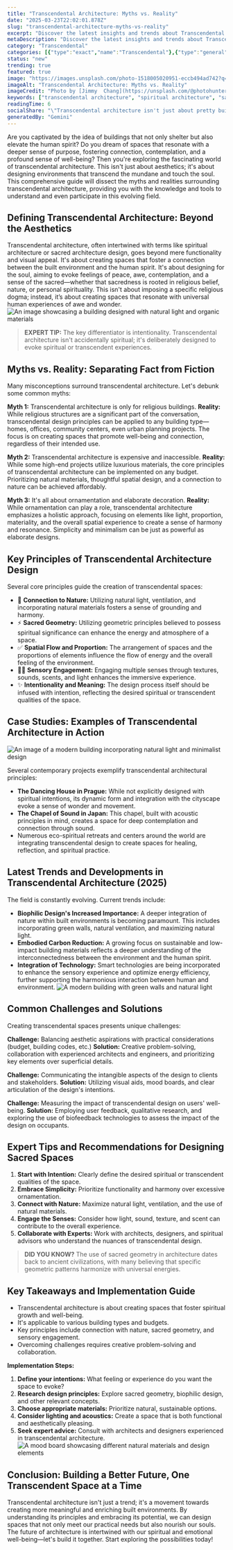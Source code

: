 ```yaml
---
title: "Transcendental Architecture: Myths vs. Reality"
date: "2025-03-23T22:02:01.878Z"
slug: "transcendental-architecture-myths-vs-reality"
excerpt: "Discover the latest insights and trends about Transcendental Architecture. This comprehensive guide covers everything you need to know about Transcendental Architecture in 2025."
metaDescription: "Discover the latest insights and trends about Transcendental Architecture. This comprehensive guide covers everything you need to know about Transcendental..."
category: "Transcendental"
categories: [{"type":"exact","name":"Transcendental"},{"type":"general","name":"Design"},{"type":"medium","name":"Spatial Design"},{"type":"specific","name":"Sacred Geometry"},{"type":"niche","name":"Biophilic Design"}]
status: "new"
trending: true
featured: true
image: "https://images.unsplash.com/photo-1518005020951-eccb494ad742?q=85&w=1200&fit=max&fm=webp&auto=compress"
imageAlt: "Transcendental Architecture: Myths vs. Reality"
imageCredit: "Photo by [Jimmy  Chang](https://unsplash.com/@photohunter) on Unsplash"
keywords: ["transcendental architecture", "spiritual architecture", "sacred architecture design", "meaningful architecture", "architecture and spirituality", "transcendental building design", "eco-spiritual architecture", "designing sacred spaces", "transcendental architecture principles", "best transcendental architects"]
readingTime: 6
socialShare: "\"Transcendental architecture isn't just about pretty buildings; it's about designing spaces that heal, inspire, and connect us to something larger than ourselves.\""
generatedBy: "Gemini"
---
```




Are you captivated by the idea of buildings that not only shelter but also elevate the human spirit?  Do you dream of spaces that resonate with a deeper sense of purpose, fostering connection, contemplation, and a profound sense of well-being? Then you're exploring the fascinating world of transcendental architecture.  This isn't just about aesthetics; it's about designing environments that transcend the mundane and touch the soul. This comprehensive guide will dissect the myths and realities surrounding transcendental architecture, providing you with the knowledge and tools to understand and even participate in this evolving field.

## Defining Transcendental Architecture: Beyond the Aesthetics

Transcendental architecture, often intertwined with terms like spiritual architecture or sacred architecture design, goes beyond mere functionality and visual appeal. It's about creating spaces that foster a connection between the built environment and the human spirit. It's about designing for the soul, aiming to evoke feelings of peace, awe, contemplation, and a sense of the sacred—whether that sacredness is rooted in religious belief, nature, or personal spirituality.  This isn't about imposing a specific religious dogma; instead, it’s about creating spaces that resonate with universal human experiences of awe and wonder. ![An image showcasing a building designed with natural light and organic materials](https://images.unsplash.com/photo-1730362485450-e1d42b71c703?q=85&w=1200&fit=max&fm=webp&auto=compress)

> **EXPERT TIP:**  The key differentiator is intentionality.  Transcendental architecture isn't accidentally spiritual; it's deliberately designed to evoke spiritual or transcendent experiences.

## Myths vs. Reality: Separating Fact from Fiction

Many misconceptions surround transcendental architecture. Let's debunk some common myths:

**Myth 1:**  Transcendental architecture is only for religious buildings.  **Reality:** While religious structures are a significant part of the conversation, transcendental design principles can be applied to any building type—homes, offices, community centers, even urban planning projects.  The focus is on creating spaces that promote well-being and connection, regardless of their intended use.

**Myth 2:** Transcendental architecture is expensive and inaccessible.  **Reality:** While some high-end projects utilize luxurious materials, the core principles of transcendental architecture can be implemented on any budget.  Prioritizing natural materials, thoughtful spatial design, and a connection to nature can be achieved affordably.

**Myth 3:**  It's all about ornamentation and elaborate decoration. **Reality:**  While ornamentation can play a role, transcendental architecture emphasizes a holistic approach, focusing on elements like light, proportion, materiality, and the overall spatial experience to create a sense of harmony and resonance.  Simplicity and minimalism can be just as powerful as elaborate designs.

## Key Principles of Transcendental Architecture Design

Several core principles guide the creation of transcendental spaces:

* 🔑 **Connection to Nature:** Utilizing natural light, ventilation, and incorporating natural materials fosters a sense of grounding and harmony.
* ⚡ **Sacred Geometry:** Utilizing geometric principles believed to possess spiritual significance can enhance the energy and atmosphere of a space.
* ✅ **Spatial Flow and Proportion:**  The arrangement of spaces and the proportions of elements influence the flow of energy and the overall feeling of the environment.
* 🧘‍♀️ **Sensory Engagement:** Engaging multiple senses through textures, sounds, scents, and light enhances the immersive experience.
* ✨ **Intentionality and Meaning:** The design process itself should be infused with intention, reflecting the desired spiritual or transcendent qualities of the space.

## Case Studies: Examples of Transcendental Architecture in Action

![An image of a modern building incorporating natural light and minimalist design](https://images.unsplash.com/photo-1527576539890-dfa815648363?q=85&w=1200&fit=max&fm=webp&auto=compress)

Several contemporary projects exemplify transcendental architectural principles:

* **The Dancing House in Prague:** While not explicitly designed with spiritual intentions, its dynamic form and integration with the cityscape evoke a sense of wonder and movement.
* **The Chapel of Sound in Japan:** This chapel, built with acoustic principles in mind, creates a space for deep contemplation and connection through sound.
* Numerous eco-spiritual retreats and centers around the world are integrating transcendental design to create spaces for healing, reflection, and spiritual practice.

##  Latest Trends and Developments in Transcendental Architecture (2025)

The field is constantly evolving.  Current trends include:

* **Biophilic Design's Increased Importance:**  A deeper integration of nature within built environments is becoming paramount. This includes incorporating green walls, natural ventilation, and maximizing natural light.
* **Embodied Carbon Reduction:**  A growing focus on sustainable and low-impact building materials reflects a deeper understanding of the interconnectedness between the environment and the human spirit.
* **Integration of Technology:**  Smart technologies are being incorporated to enhance the sensory experience and optimize energy efficiency, further supporting the harmonious interaction between human and environment. ![A modern building with green walls and natural light](https://images.unsplash.com/photo-1488972685288-c3fd157d7c7a?q=85&w=1200&fit=max&fm=webp&auto=compress)

## Common Challenges and Solutions

Creating transcendental spaces presents unique challenges:

**Challenge:**  Balancing aesthetic aspirations with practical considerations (budget, building codes, etc.)
**Solution:**  Creative problem-solving, collaboration with experienced architects and engineers, and prioritizing key elements over superficial details.

**Challenge:**  Communicating the intangible aspects of the design to clients and stakeholders.
**Solution:**  Utilizing visual aids, mood boards, and clear articulation of the design's intentions.

**Challenge:**  Measuring the impact of transcendental design on users' well-being.
**Solution:**  Employing user feedback, qualitative research, and exploring the use of biofeedback technologies to assess the impact of the design on occupants.

## Expert Tips and Recommendations for Designing Sacred Spaces

1. **Start with Intention:** Clearly define the desired spiritual or transcendent qualities of the space.
2. **Embrace Simplicity:**  Prioritize functionality and harmony over excessive ornamentation.
3. **Connect with Nature:**  Maximize natural light, ventilation, and the use of natural materials.
4. **Engage the Senses:**  Consider how light, sound, texture, and scent can contribute to the overall experience.
5. **Collaborate with Experts:**  Work with architects, designers, and spiritual advisors who understand the nuances of transcendental design.

> **DID YOU KNOW?**  The use of sacred geometry in architecture dates back to ancient civilizations, with many believing that specific geometric patterns harmonize with universal energies.

## Key Takeaways and Implementation Guide

*   Transcendental architecture is about creating spaces that foster spiritual growth and well-being.
*   It's applicable to various building types and budgets.
*   Key principles include connection with nature, sacred geometry, and sensory engagement.
*   Overcoming challenges requires creative problem-solving and collaboration.

**Implementation Steps:**

1. **Define your intentions:** What feeling or experience do you want the space to evoke?
2. **Research design principles:** Explore sacred geometry, biophilic design, and other relevant concepts.
3. **Choose appropriate materials:** Prioritize natural, sustainable options.
4. **Consider lighting and acoustics:**  Create a space that is both functional and aesthetically pleasing.
5. **Seek expert advice:** Consult with architects and designers experienced in transcendental architecture. ![A mood board showcasing different natural materials and design elements](https://images.unsplash.com/photo-1487958449943-2429e8be8625?q=85&w=1200&fit=max&fm=webp&auto=compress)

## Conclusion: Building a Better Future, One Transcendent Space at a Time

Transcendental architecture isn't just a trend; it's a movement towards creating more meaningful and enriching built environments.  By understanding its principles and embracing its potential, we can design spaces that not only meet our practical needs but also nourish our souls.  The future of architecture is intertwined with our spiritual and emotional well-being—let's build it together.  Start exploring the possibilities today!

